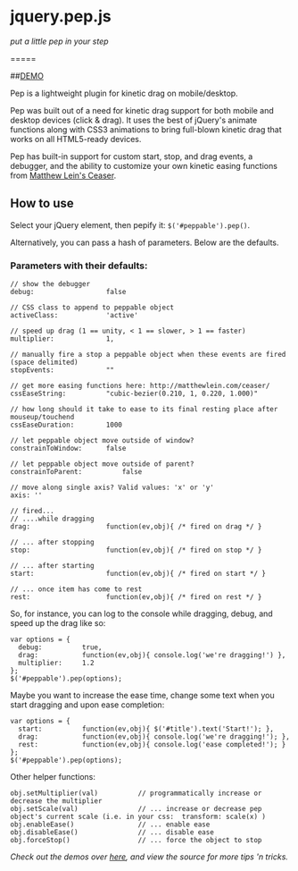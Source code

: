 # jquery.pep.js

_put a little pep in your step_

=====

##[DEMO](http://pep.briangonzalez.org/demo)

Pep is a lightweight plugin for kinetic drag on mobile/desktop.

Pep was built out of a need for kinetic drag support for both mobile and desktop devices (click & drag). It uses the best of jQuery's animate functions along with CSS3 animations to bring full-blown kinetic drag that works on all HTML5-ready devices. 

Pep has built-in support for custom start, stop, and drag events, a debugger, and the ability to customize your own kinetic easing functions from <a href='http://matthewlein.com/ceaser/'>Matthew Lein's Ceaser</a>.


## How to use

Select your jQuery element, then pepify it: `$('#peppable').pep()`. 

Alternatively, you can pass a hash of parameters. Below are the defaults.

### Parameters with their defaults:
            
    // show the debugger
    debug:                  false

    // CSS class to append to peppable object
    activeClass:            'active'

    // speed up drag (1 == unity, < 1 == slower, > 1 == faster)
    multiplier:             1,

    // manually fire a stop a peppable object when these events are fired (space delimited)
    stopEvents:             ""

    // get more easing functions here: http://matthewlein.com/ceaser/
    cssEaseString:          "cubic-bezier(0.210, 1, 0.220, 1.000)"

    // how long should it take to ease to its final resting place after mouseup/touchend 
    cssEaseDuration:        1000 

    // let peppable object move outside of window?                                                  
    constrainToWindow:      false

    // let peppable object move outside of parent?
    constrainToParent:          false

    // move along single axis? Valid values: 'x' or 'y'
    axis: ''

    // fired...
    // ....while dragging
    drag:                   function(ev,obj){ /* fired on drag */ }

    // ... after stopping
    stop:                   function(ev,obj){ /* fired on stop */ }

    // ... after starting
    start:                  function(ev,obj){ /* fired on start */ }

    // ... once item has come to rest
    rest:                   function(ev,obj){ /* fired on rest */ }
            
So, for instance, you can log to the console while dragging, debug, and speed up the drag like so:
            
    var options = {
      debug:          true,
      drag:           function(ev,obj){ console.log('we're dragging!') },
      multiplier:     1.2
    };
    $('#peppable').pep(options);

Maybe you want to increase the ease time, change some text when you start dragging and upon ease completion:
            
    var options = {
      start:          function(ev,obj){ $('#title').text('Start!'); },
      drag:           function(ev,obj){ console.log('we're dragging!'); },
      rest:           function(ev,obj){ console.log('ease completed!'); }
    };
    $('#peppable').pep(options);

Other helper functions:
            
    obj.setMultiplier(val)          // programmatically increase or decrease the multiplier
    obj.setScale(val)               // ... increase or decrease pep object's current scale (i.e. in your css:  transform: scale(x) )
    obj.enableEase()                // ... enable ease
    obj.disableEase()               // ... disable ease
    obj.forceStop()                 // ... force the object to stop
            

_Check out the demos over [here](http://pep.briangonzalez.org/demo/), and view the source for more tips 'n tricks._